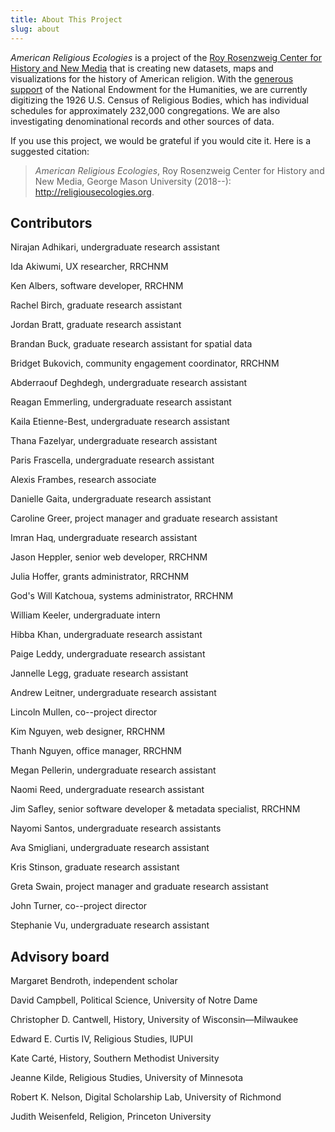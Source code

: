 ```yaml
---
title: About This Project
slug: about
---
```


*American Religious Ecologies* is a project of the [Roy Rosenzweig Center for History and New Media](https://rrchnm.org) that is creating new datasets, maps and visualizations for the history of American religion. With the [generous support](https://securegrants.neh.gov/publicquery/main.aspx?f=1&gn=PW-264050-19) of the National Endowment for the Humanities, we are currently digitizing the 1926 U.S. Census of Religious Bodies, which has individual schedules for approximately 232,000 congregations. We are also investigating denominational records and other sources of data.

If you use this project, we would be grateful if you would cite it. Here is a suggested citation:

> *American Religious Ecologies*, Roy Rosenzweig Center for History and New Media, George Mason University (2018--): http://religiousecologies.org.

## Contributors

Nirajan Adhikari, undergraduate research assistant

Ida Akiwumi, UX researcher, RRCHNM

Ken Albers, software developer, RRCHNM

Rachel Birch, graduate research assistant

Jordan Bratt, graduate research assistant

Brandan Buck, graduate research assistant for spatial data

Bridget Bukovich, community engagement coordinator, RRCHNM

Abderraouf Deghdegh, undergraduate research assistant

Reagan Emmerling, undergraduate research assistant

Kaila Etienne-Best, undergraduate research assistant

Thana Fazelyar, undergraduate research assistant

Paris Frascella, undergraduate research assistant

Alexis Frambes, research associate

Danielle Gaita, undergraduate research assistant

Caroline Greer, project manager and graduate research assistant 

Imran Haq, undergraduate research assistant

Jason Heppler, senior web developer, RRCHNM

Julia Hoffer, grants administrator, RRCHNM

God's Will Katchoua, systems administrator, RRCHNM

William Keeler, undergraduate intern

Hibba Khan, undergraduate research assistant

Paige Leddy, undergraduate research assistant

Jannelle Legg, graduate research assistant

Andrew Leitner, undergraduate research assistant

Lincoln Mullen, co--project director

Kim Nguyen, web designer, RRCHNM

Thanh Nguyen, office manager, RRCHNM

Megan Pellerin, undergraduate research assistant

Naomi Reed, undergraduate research assistant

Jim Safley, senior software developer & metadata specialist, RRCHNM

Nayomi Santos, undergraduate research assistants

Ava Smigliani, undergraduate research assistant

Kris Stinson, graduate research assistant

Greta Swain, project manager and graduate research assistant

John Turner, co--project director

Stephanie Vu, undergraduate research assistant

## Advisory board

Margaret Bendroth, independent scholar

David Campbell, Political Science, University of Notre Dame

Christopher D. Cantwell, History, University of Wisconsin—Milwaukee

Edward E. Curtis IV, Religious Studies, IUPUI

Kate Carté, History, Southern Methodist University

Jeanne Kilde, Religious Studies, University of Minnesota

Robert K. Nelson, Digital Scholarship Lab, University of Richmond

Judith Weisenfeld, Religion, Princeton University
